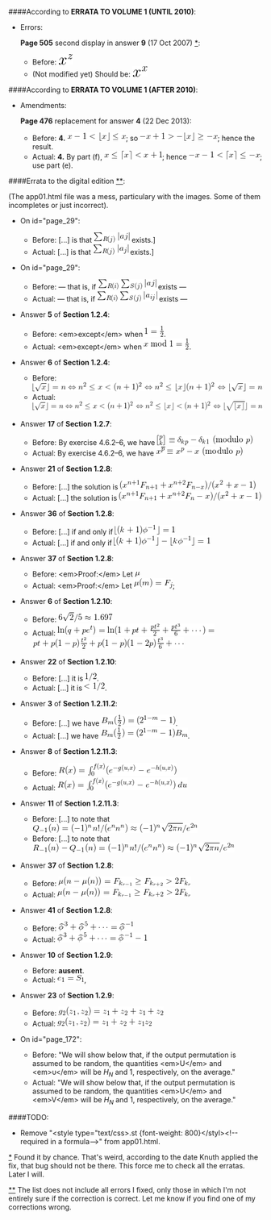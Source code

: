 ####According to **ERRATA TO VOLUME 1 (UNTIL 2010)**:

  - Errors:

    <a id="err1"></a>**Page 505** second display in answer **9** (17 Oct 2007) [*](#note1):

    - Before: ![Alt x^{z}](./imgs/1.gif)
    - (Not modified yet) Should be: ![Alt x^{x}](./imgs/2.gif)

####According to **ERRATA TO VOLUME 1 (AFTER 2010)**:

  - Amendments:

    **Page 476** replacement for answer **4** (22 Dec 2013):

    - Before: **4.** ![Alt x-1<\lfloor{x}\rfloor\le x](./imgs/3.gif); so ![Alt -x+1>-\lfloor{x}\rfloor\ge-x](./imgs/4.gif); hence the result.
    - Actual: **4.** By part (f), ![Alt x\le\lceil{x}\rceil<x+1](./imgs/5.gif); hence ![Alt -x-1<\lceil{x}\rceil\le-x](./imgs/6.gif); use part (e).

####<a id="title"></a>Errata to the digital edition [**](#note2):

(The app01.html file was a mess, particulary with the images. Some of them incompletes or just incorrect).

  - On id="page\_29":

    - Before: \[...\] is that ![Alt \sum_{R(j)}|aj|](./imgs/7.gif) exists.\]
    - Actual: \[...\] is that ![Alt \sum_{R(j)}|a_{j}|](./imgs/8.gif) exists.\]

  - On id="page\_29":

    - Before: — that is, if ![Alt \sum_{R(i)}\sum_{S(j)}|aj|](./imgs/9.gif) exists —
    - Actual: — that is, if ![Alt \sum_{R(i)}\sum_{S(j)}|a_{ij}|](./imgs/10.gif) exists —

  - Answer **5** of **Section 1.2.4**:

    - Before: &lt;em&gt;except&lt;/em&gt; when ![Alt 1=\frac12](./imgs/11.gif).
    - Actual: &lt;em&gt;except&lt;/em&gt; when ![Alt x\bmod1=\frac12](./imgs/12.gif).

  - Answer **6** of **Section 1.2.4**:

    - Before: ![Alt \lfloor{\sqrt{x}}\rfloor=n\Leftrightarrow n^{2}\le x<(n+1)^{2}\Leftrightarrow n^{2}\le\lfloor{x}\rfloor\lt(n+1)^{2}\Leftrightarrow \lfloor\sqrt{x}\rfloor=n](./imgs/13.gif)
    - Actual: ![Alt \lfloor{\sqrt{x}}\rfloor=n\Leftrightarrow n^{2}\le x<(n+1)^{2}\Leftrightarrow n^{2}\le\lfloor{x}\rfloor<(n+1)^{2}\Leftrightarrow\lfloor{\sqrt{\lfloor{x}\rfloor}}\rfloor=n](./imgs/14.gif)

  - Answer **17** of **Section 1.2.7**:

    - Before: By exercise 4.6.2–6, we have ![Alt {p\brack k}\equiv\delta_{kp}-\delta_{k1}\text{ (modulo }p)](./imgs/15.gif)
    - Actual: By exercise 4.6.2–6, we have ![Alt x^{\overline p}\equiv x^{p}-x\text{ (modulo }p)](./imgs/16.gif)

  - Answer **21** of **Section 1.2.8**:

    - Before: \[...\] the solution is ![Alt (x^{n+1}F_{n+1}+x^{n+2}F_{n-x})/(x^{2}+x-1)](./imgs/17.gif)
    - Actual: \[...\] the solution is ![Alt (x^{n+1}F_{n+1}+x^{n+2}F_{n}-x)/(x^{2}+x-1)](./imgs/18.gif)

  - Answer **36** of **Section 1.2.8**:

    - Before: \[...\] if and only if ![Alt \lfloor{(k+1)\phi^{-1}}\rfloor=1](./imgs/19.gif)
    - Actual: \[...\] if and only if ![Alt \lfloor{(k+1)\phi^{-1}}\rfloor-\lfloor{k\phi^{-1}}\rfloor=1](./imgs/20.gif)

  - Answer **37** of **Section 1.2.8**:

    - Before: &lt;em&gt;Proof:&lt;/em&gt; Let ![Alt \mu](./imgs/21.gif)
    - Actual: &lt;em&gt;Proof:&lt;/em&gt; Let ![Alt \mu(m)=F_{j}](./imgs/22.gif);

  - Answer **6** of **Section 1.2.10**:

    - Before: ![Alt 6\sqrt{2}/5\approx 1.697](./imgs/23.gif)
    - Actual: ![Alt \ln(q+pe^{t})=\ln(1+pt+\frac{pt^{2}}{2}+\frac{pt^{3}}{6}+\cdots)=](./imgs/24.gif) ![Alt pt+p(1-p)\frac{t^{2}}{2}+p(1-p)(1-2p)\frac{t^{3}}{6}+\cdots](./imgs/24-2.gif)

  - Answer **22** of **Section 1.2.10**:

    - Before: \[...\] it is ![Alt 1/2](./imgs/25.gif).
    - Actual: \[...\] it is ![Alt <1/2](./imgs/26.gif).

  - Answer **3** of **Section 1.2.11.2**:

    - Before: \[...\] we have ![Alt B_{m}(\frac12)=(2^{1-m}-1)](./imgs/27.gif).
    - Actual: \[...\] we have ![Alt B_{m}(\frac12)=(2^{1-m}-1)B_{m}](./imgs/28.gif).

  - Answer **8** of **Section 1.2.11.3**:

    - Before: ![Alt R(x)=\int_{0}^{f(x)}(e^{-g(u,x)}-e^{-h(u,x)})](./imgs/29.gif)
    - Actual: ![Alt R(x)=\int_{0}^{f(x)}(e^{-g(u,x)}-e^{-h(u,x)})\,du](./imgs/30.gif)

  - Answer **11** of **Section 1.2.11.3**:

    - Before: \[...\] to note that ![Alt Q_{-1}(n)=(-1)^{n}n!/(e^{n}n^{n})\approx(-1)^{n}\sqrt{2\pi n}/e^{2n}](./imgs/31.gif)
    - Before: \[...\] to note that ![Alt R_{-1}(n)-Q_{-1}(n)=(-1)^{n}n!/(e^{n}n^{n})\approx(-1)^{n}\sqrt{2\pi n}/e^{2n}](./imgs/32.gif)

  - Answer **37** of **Section 1.2.8**:

    - Before: ![Alt \mu(n-\mu(n))=F_{k_{r-1}}\ge F_{k_{r+2}}>2F_{k_{r}}](./imgs/33.gif)
    - Actual: ![Alt \mu(n-\mu(n))=F_{k_{r-1}}\ge F_{k_{r}+2}>2F_{k_{r}}](./imgs/34.gif)

  - Answer **41** of **Section 1.2.8**:

    - Before: ![Alt {\skew{4}\widehat{\smash{\phi}\vphantom{a}}}^{\,3}+{\skew{4}\widehat{\smash{\phi}\vphantom{a}}}^{\,5}+\cdots={\skew{4}\widehat{\smash{\phi}\vphantom{a}}}^{\,-1}](./imgs/35.gif)
    - Actual: ![Alt {\skew{4} \widehat{\smash{\phi}\vphantom{a}}}^{\,3}+{\skew{4}\widehat{\smash{\phi}\vphantom{a}}}^{\,5}+\cdots={\skew{4}\widehat{\smash{\phi}\vphantom{a}}}^{\,-1}-1](./imgs/36.gif)

  - Answer **10** of **Section 1.2.9**:

    - Before: **ausent**.
    - Actual: ![Alt e_{1}=S_{1}](./imgs/37.gif),

  - Answer **23** of **Section 1.2.9**:

    - Before: ![Alt g_{2}(z_{1},z_{2})=z_{1}+z_{2}+z_{1}+z_{2}](./imgs/38.gif)
    - Actual: ![Alt g_{2}(z_{1},z_{2})=z_{1}+z_{2}+z_{1}z_{2}](./imgs/39.gif)

  - On id="page\_172":

    - Before: "We will show below that, if the output permutation is assumed to be random, the quantities &lt;em&gt;U&lt;/em&gt; and &lt;em&gt;υ&lt;/em&gt; will be $H_{N}$ and 1, respectively, on the average."
    - Actual: "We will show below that, if the output permutation is assumed to be random, the quantities &lt;em&gt;U&lt;/em&gt; and &lt;em&gt;V&lt;/em&gt; will be $H_{N}$ and 1, respectively, on the average."

####TODO:

  - Remove "&lt;style type="text/css&gt;.st \{font-weight: 800\}&lt;/styl&gt;&lt;\!\-\-required in a formula\-\-&gt;" from app01.html.


<a id="note1"></a>[*](#err1) Found it by chance. That's weird, according to the date Knuth applied the fix, that bug should not be there.
This force me to check all the erratas. Later I will.

<a id="note2"></a>[**](#title) The list does not include all errors I fixed, only those in which I'm not entirely sure if the correction is correct. Let me know if you find one of my corrections wrong.
